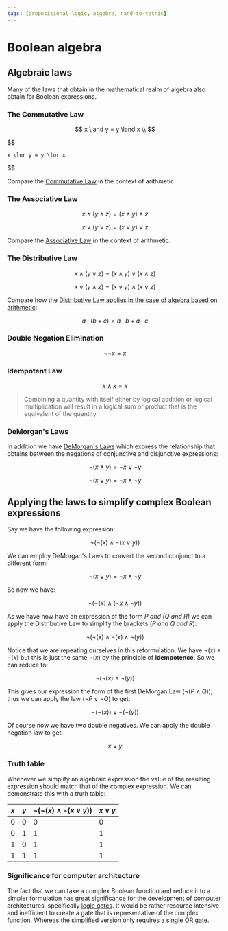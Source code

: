 ```yaml
---
tags: [propositional-logic, algebra, nand-to-tetris]
---
```


# Boolean algebra

## Algebraic laws

Many of the laws that obtain in the mathematical realm of algebra also obtain
for Boolean expressions.

### The Commutative Law

$$
    x \land y = y \land x \\
$$

$$

    x \lor y = y \lor x
$$

Compare the
[Commutative Law](Whole_numbers.md#the-commutative-property)
in the context of arithmetic.

### The Associative Law

$$
    x   \land (y \land z) = (x \land y) \land z
$$

$$
    x   \lor (y \lor z) = (x \lor y) \lor z
$$

Compare the
[Associative Law](Whole_numbers.md#the-associative-property)
in the context of arithmetic.

### The Distributive Law

$$
    x \land (y \lor z) = (x \land y) \lor (x \land z)
$$

$$
    x \lor (y \land z) = (x \lor y) \land (x \lor z)
$$

Compare how the
[Distributive Law applies in the case of algebra based on arithmetic](Distributivity.md):

$$
    a \cdot (b + c) = a \cdot b + a \cdot c
$$

### Double Negation Elimination

$$
    \lnot \lnot x = x
$$

### Idempotent Law

$$
    x \land x = x
$$

> Combining a quantity with itself either by logical addition or logical
> multiplication will result in a logical sum or product that is the equivalent
> of the quantity

### DeMorgan's Laws

In addition we have
[DeMorgan's Laws](DeMorgan's_Laws.md) which express
the relationship that obtains between the negations of conjunctive and
disjunctive expressions:

$$
\lnot(x \land y)  = \lnot x \lor \lnot y
$$

$$
    \lnot (x \lor y) = \lnot x \land \lnot y
$$

## Applying the laws to simplify complex Boolean expressions

Say we have the following expression:

$$
    \lnot(\lnot(x) \land \lnot (x \lor y))
$$

We can employ DeMorgan's Laws to convert the second conjunct to a different
form:

$$
    \lnot (x \lor y) = \lnot x \land \lnot y
$$

So now we have:

$$
    \lnot(\lnot(x) \land (\lnot x \land \lnot y ))
$$

As we have now have an expression of the form _P and (Q and R)_ we can apply the
Distributive Law to simplify the brackets (_P and Q and R_):

$$
    \lnot( \lnot(x) \land \lnot(x) \land \lnot(y))
$$

Notice that we are repeating ourselves in this reformulation. We have
$\lnot(x) \land \lnot(x)$ but this is just the same $\lnot(x)$ by the principle
of **idempotence**. So we can reduce to:

$$
    \lnot(\lnot(x) \land \lnot(y))
$$

This gives our expression the form of the first DeMorgan Law
($\lnot (P \land Q)$), thus we can apply the law ($\lnot P \lor \lnot Q$) to
get:

$$
\lnot(\lnot(x)) \lor \lnot(\lnot(y))
$$

Of course now we have two double negatives. We can apply the double negation law
to get:

$$
    x \lor y
$$

### Truth table

Whenever we simplify an algebraic expression the value of the resulting
expression should match that of the complex expression. We can demonstrate this
with a truth table:

| $x$ | $y$ | $\lnot(\lnot(x) \land \lnot (x \lor y))$ | $x \lor y$ |
| --- | --- | ---------------------------------------- | ---------- |
| 0   | 0   | 0                                        | 0          |
| 0   | 1   | 1                                        | 1          |
| 1   | 0   | 1                                        | 1          |
| 1   | 1   | 1                                        | 1          |

### Significance for computer architecture

The fact that we can take a complex Boolean function and reduce it to a simpler
formulation has great significance for the development of computer
architectures, specifically
[logic gates](Logic_gates.md). It
would be rather resource intensive and inefficient to create a gate that is
representative of the complex function. Whereas the simplified version only
requires a single
[OR gate](Logic_gates.md#or-gate).
